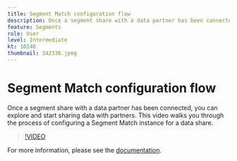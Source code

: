 ```yaml
---
title: Segment Match configuration flow
description: Once a segment share with a data partner has been connected, you can explore and start sharing data with partners. This video walks you through the process of … (Descriptions should be between 60 and 160 characters)
feature: Segments
role: User
level: Intermediate
kt: 10248
thumbnail: 342336.jpeg
---
```


# Segment Match configuration flow

Once a segment share with a data partner has been connected, you can explore and start sharing data with partners. This video walks you through the process of configuring a Segment Match instance for a data share.

>[!VIDEO](https://video.tv.adobe.com/v/342336/?quality=12&learn=on)

For more information, please see the [documentation](https://experienceleague.adobe.com/docs/experience-platform/segmentation/ui/segment-match/overview.html?lang=en).
